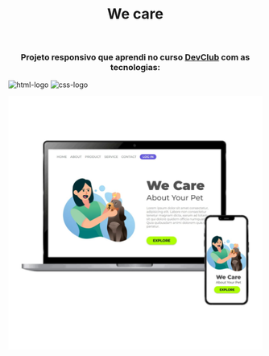 <h1 align="center">We care</h1> 
<br>

<h3 align="center"> Projeto responsivo que aprendi no curso <a href="https://rodolfomori.com.br/devclub">DevClub</a> com as tecnologias:</h3>

<img src="https://img.shields.io/badge/HTML5-E34F26?style=for-the-badge&logo=html5&logoColor=white" alt="html-logo"/> <img src="https://img.shields.io/badge/CSS3-1572B6?style=for-the-badge&logo=css3&logoColor=white" alt="css-logo"/>


<img width=750px src="https://github.com/Lecsilva85/We-Care/blob/main/we-care-cell-desk.jpg?raw=true"/>
